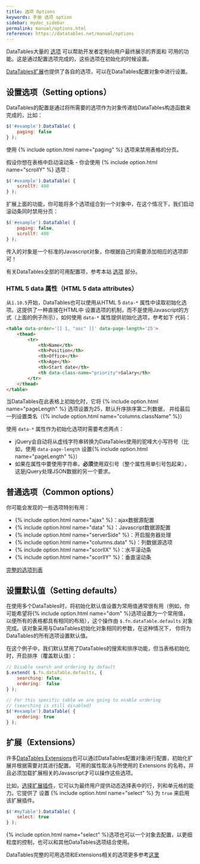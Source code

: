 ```yaml
---
title: 选项 Options
keywords: 手册 选项 option
sidebar: mydoc_sidebar
permalink: manual/options.html
reference: https://datatables.net/manual/options
---
```


DataTables大量的 [选项](https://datatables.net/reference/option) 可以帮助开发者定制向用户最终展示的界面和
可用的功能。这是通过配置选项完成的，这些选项在初始化的时候设置。

[DataTables扩展](https://datatables.net/extensions)也提供了各自的选项，可以在DataTables配置对象中进行设置。
 

## 设置选项（Setting options）

DataTables的配置是通过将所需要的选项作为对象传递给DataTables构造函数来完成的，比如：

```javascript
$('#example').DataTable( {
    paging: false
} );
``` 
使用 {% include option.html name="paging" %} 选项来禁用表格的分页。

假设你想在表格中启动滚动条 - 你会使用 {% include option.html name="scrollY" %} 选项：

```javascript
$('#example').DataTable( {
    scrollY: 400
} );
```

扩展上面的功能，你可能将多个选项组合到一个对象中，在这个情况下，我们启动滚动条同时禁用分页：

```javascript
$('#example').DataTable( {
    paging: false,
    scrollY: 400
} );
```

传入的对象是一个标准的Javascript对象，你根据自己的需要添加相应的选项即可！

有关DataTables全部的可用配置项，参考本站 [选项](https://datatables.net/reference/option) 部分。

### HTML 5 data 属性（HTML 5 data attributes）

从`1.10.5`开始，DataTables也可以使用从HTML 5 `data-*` 属性中读取初始化选项。这提供了一种直接在HTML中
设置选项的机制，而不是使用Javascript的方式（上面的例子所示），如何使用 `data-*` 属性提供初始化选项，参考如下
代码：

```html
<table data-order='[[ 1, "asc" ]]' data-page-length='25'>
    <thead>
        <tr>
            <th>Name</th>
            <th>Position</th>
            <th>Office</th>
            <th>Age</th>
            <th>Start date</th>
            <th data-class-name="priority">Salary</th>
        </tr>
    </thead>
</table>
```
当DataTables在此表格上初始化时，它将 {% include option.html name="pageLength" %} 选项设置为25，默认升序排序第二列数据，
并给最后一列设置类名（{% include option.html name="columns.className" %}）

使用 `data-*` 属性作为初始化选项时需要考虑两点：

- jQuery会自动将从虚线字符串转换为DataTables使用的驼峰大小写符号（比如，使用 `data-page-length` 设置{% include option.html name="pageLength" %}）
- 如果在属性中要使用字符串，**必须**使用双引号（整个属性用单引号包起来），这是jQuery处理JSON数据的另一个要求。

## 普通选项（Common options）

你可能会发现的一些选项特别有用：

- {% include option.html name="ajax" %}：ajax数据源配置
- {% include option.html name="data" %}：Javascript数据源配置
- {% include option.html name="serverSide" %}：开启服务器处理
- {% include option.html name="columns.data" %}：列数据源选项
- {% include option.html name="scorllX" %}：水平滚动条
- {% include option.html name="scorllY" %}：垂直滚动条

[完整的选项列表](https://datatables.net/reference/option)


## 设置默认值（Setting defaults）

在使用多个DataTables时，将初始化默认值设置为常用值通常很有用（例如，你可能希望将{% include option.html name="dom" %}选项设置为一个常用值，
以便所有的表格都具有相同的布局），这个操作由 `$.fn.dataTable.defaults` 对象完成。该对象采用与DataTables初始化对象相同的参数，在这种情况下，
你将为DataTables的所有选项设置默认值。

在这个例子中，我们默认禁用了DataTables的搜索和排序功能，但当表格初始化时，开启排序（覆盖默认值）：

```javascript
// Disable search and ordering by default
$.extend( $.fn.dataTable.defaults, {
    searching: false,
    ordering:  false
} );
 
// For this specific table we are going to enable ordering
// (searching is still disabled)
$('#example').DataTable( {
    ordering: true
} );
```

## 扩展（Extensions）

许多[DataTables Extensions](https://datatables.net/extensions)也可以通过DataTables配置对象进行配置，初始化扩展并根据需要对其进行配置。
可用的属性取决与所使用的 Extensions 的名称，并且必须加载扩展相关的Javascript才可以操作这些选项。

比如，[选择扩展插件](https://datatables.net/extensions/select)，它可以为最终用户提供动态选择表中的行，列和单元格的能力。它提供了
设置 {% include option.html name="select" %} 为 `true` 来启用该扩展插件。

```javascript
$('#myTable').DataTable( {
    select: true
} );
```

{% include option.html name="select" %}选项也可以一个对象去配置，以更细粒度的控制，也可以和其他DataTables选项结合使用。

DataTables完整的可用选项和Extensions相关的选项更多参考[这里](https://datatables.net/reference/option)
